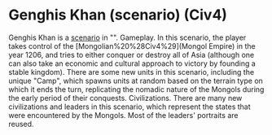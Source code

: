 # Genghis Khan (scenario) (Civ4)

Genghis Khan is a [scenario](scenario) in "".
Gameplay.
In this scenario, the player takes control of the [Mongolian%20%28Civ4%29](Mongol Empire) in the year 1206, and tries to either conquer or destroy all of Asia (although one can also take an economic and cultural approach to victory by founding a stable kingdom). There are some new units in this scenario, including the unique "Camp", which spawns units at random based on the terrain type on which it ends the turn, replicating the nomadic nature of the Mongols during the early period of their conquests.
Civilizations.
There are many new civilizations and leaders in this scenario, which represent the states that were encountered by the Mongols. Most of the leaders' portraits are reused.